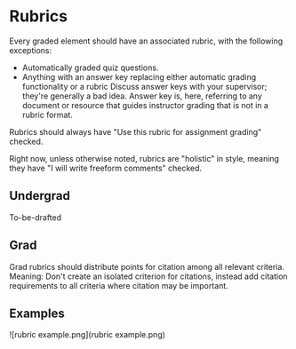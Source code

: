 # Rubrics

<!--Writerside adds this topic when you create a new documentation project.
You can use it as a sandbox to play with Writerside features, and remove it from the TOC when you don't need it anymore.-->

Every graded element should have an associated rubric, with the following exceptions:
- Automatically graded quiz questions. 
- Anything with an answer key replacing either automatic grading functionality or a rubric <warning>Discuss answer keys with your supervisor; they're generally a bad idea. Answer key is, here, referring to any document or resource that guides instructor grading that is not in a rubric format.</warning>

Rubrics should always have "Use this rubric for assignment grading" checked.

Right now, unless otherwise noted, rubrics are "holistic" in style, meaning they have "I will write freeform comments" checked. 

## Undergrad

To-be-drafted

## Grad

Grad rubrics should distribute points for citation among all relevant criteria. Meaning: Don't create an isolated criterion for citations,
instead add citation requirements to all criteria where citation may be important. 

## Examples

![rubric example.png](rubric example.png)